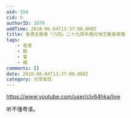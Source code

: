 ```yaml
---
aid: 556
cid: 5
authorID: 1079
addTime: 2018-06-04T13:37:00.000Z
title: 香港支聯會「六四」二十九周年燭光悼念集會直播
tags:
    - 香港
    - 聯
    - 會
    - 燭
comments: []
date: 2018-06-04T13:37:00.000Z
category: 分享发现
---
```


https://www.youtube.com/user/clv64hka/live

听不懂粤语。

